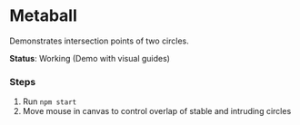 # Metaball

Demonstrates intersection points of two circles.

**Status**: Working (Demo with visual guides)

### Steps

1. Run `npm start`
1. Move mouse in canvas to control overlap of stable and intruding circles